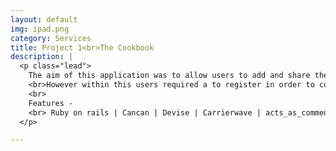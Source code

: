 ```yaml
---
layout: default
img: ipad.png
category: Services
title: Project 1<br>The Cookbook
description: |
  <p class="lead">
    The aim of this application was to allow users to add and share their prefered reciepes. 
    <br>However within this users required a to register in order to contribute. Non registered users were simply able to browse. 
    <br>
    Features -
    <br> Ruby on rails | Cancan | Devise | Carrierwave | acts_as_commentable
  </p>

---
```

